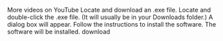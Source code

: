 More videos on YouTube
Locate and download an .exe file.
Locate and double-click the .exe file. (It will usually be in your Downloads folder.)
A dialog box will appear. Follow the instructions to install the software.
The software will be installed.
download